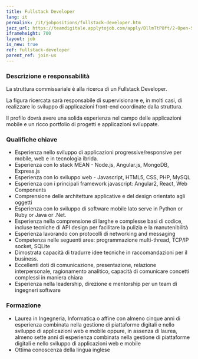 ```yaml
---
title: Fullstack Developer
lang: it
permalink: /it/jobpositions/fullstack-developer.htm
jazz_url: https://teamdigitale.applytojob.com/apply/DllmTtP8ft/2-Open-Source-Project-Leader
iframeheight: 700
layout: job
is_new: true
ref: fullstack-developer
parent_ref: join-us
---
```


### Descrizione e responsabilità
La struttura commissariale è alla ricerca di un Fullstack Developer.

La figura ricercata sarà responsabile di supervisionare e, in molti casi, di realizzare lo sviluppo di applicazioni front-end coordinate dalla struttura.

Il profilo dovrà avere una solida esperienza nel campo delle applicazioni mobile e un ricco portfolio di progetti e applicazioni sviluppate.


### Qualifiche chiave
- Esperienza nello sviluppo di applicazioni progressive/responsive per mobile, web e in tecnologia ibrida.
- Esperienza con lo stack MEAN - Node.js, Angular.js, MongoDB, Express.js
- Esperienza con lo sviluppo web - Javascript, HTML5, CSS, PHP, MySQL
- Esperienza con i principali framework javascript: Angular2, React, Web Components
- Comprensione delle architetture applicative e del design orientato agli oggetti
- Esperienza con lo sviluppo di software mobile lato serve in Python or Ruby or Java or .Net.
- Esperienza nella comprensione di larghe e complesse basi di codice, incluse tecniche di API design per facilitare la pulizia e la manutenibilità
- Esperienza lavorando con protocolli di networking and messaging
- Competenza nelle seguenti aree: programmazione multi-thread, TCP/IP socket, SQLite
- Dimostrata capacità di tradurre idee tecniche in raccomandazioni per il business.
- Eccellenti doti di comunicazione, presentazione, relazione interpersonale, ragionamento analitico, capacità di comunicare concetti complessi in maniera chiara
- Esperienza nella leadership, direzione e mentorship per un team di ingegneri software


### Formazione
- Laurea in Ingegneria, Informatica o affine con almeno cinque anni di esperienza combinata nella gestione di piattaforme digitali e nello sviluppo di applicazioni web e mobile oppure, in assenza di laurea, almeno sette anni di esperienza combinata nella gestione di piattaforme digitali e nello sviluppo di applicazioni web e mobile
- Ottima conoscenza della lingua inglese


